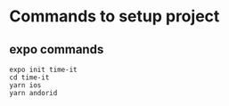 

# Commands to setup project

## expo commands

```shell
expo init time-it
cd time-it
yarn ios
yarn andorid
```